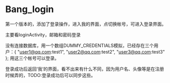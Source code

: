 # Bang_login
第一个版本的，添加了登录操作，进入我的界面，点切换帐号，可进入登录界面。

主要看loginActivity，邮箱和密码登录

没有连接数据库，用一个数组DUMMY_CREDENTIALS模拟，已经存在三个用户：{
            "user1@qq.com:test1", "user2@qq.com:test2",
            "user3@qq.com:test3"
    };
用这三个帐号可以登录。

登录成功后返回‘我’的界面，看不出来有什么不同，因为用户名、头像等是在注册时候弄的，TODO:登录成功后可以同步这些。
